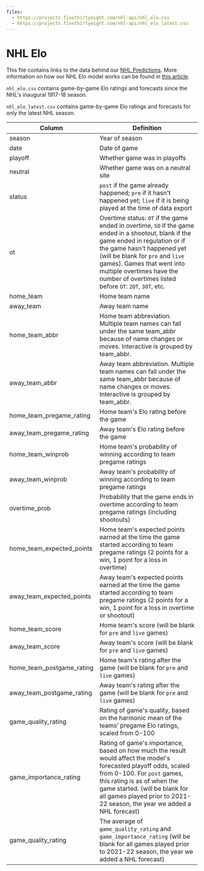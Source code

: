 ```yaml
---
files:
  - https://projects.fivethirtyeight.com/nhl-api/nhl_elo.csv
  - https://projects.fivethirtyeight.com/nhl-api/nhl_elo_latest.csv
---
```

# NHL Elo

This file contains links to the data behind our [NHL Predictions](https://projects.fivethirtyeight.com/2022-nhl-predictions/). More information on how our NHL Elo model works can be found in [this article](https://fivethirtyeight.com/methodology/how-our-nhl-predictions-work/).

`nhl_elo.csv` contains game-by-game Elo ratings and forecasts since the NHL's inaugural 1917-18 season.

`nhl_elo_latest.csv` contains game-by-game Elo ratings and forecasts for only the latest NHL season.


Column | Definition
-----| ---------
season | Year of season
date | Date of game
playoff | Whether game was in playoffs
neutral | Whether game was on a neutral site
status | `post` if the game already happened; `pre` if it hasn't happened yet; `live` if it is being played at the time of data export
ot | Overtime status: `OT` if the game ended in overtime, `SO` if the game ended in a shootout, blank if the game ended in regulation or if the game hasn't happened yet (will be blank for `pre` and `live` games). Games that went into multiple overtimes have the number of overtimes listed before `OT`: `2OT`, `3OT`, etc.
home_team | Home team name
away_team | Away team name
home_team_abbr | Home team abbreviation. Multiple team names can fall under the same team_abbr because of name changes or moves. Interactive is grouped by team_abbr.
away_team_abbr | Away team abbreviation. Multiple team names can fall under the same team_abbr because of name changes or moves. Interactive is grouped by team_abbr.
home_team_pregame_rating | Home team's Elo rating before the game
away_team_pregame_rating | Away team's Elo rating before the game
home_team_winprob | Home team's probability of winning according to team pregame ratings
away_team_winprob | Away team's probability of winning according to team pregame ratings
overtime_prob | Probability that the game ends in overtime according to team pregame ratings (including shootouts)
home_team_expected_points | Home team's expected points earned at the time the game started according to team pregame ratings (2 points for a win, 1 point for a loss in overtime)
away_team_expected_points | Away team's expected points earned at the time the game started according to team pregame ratings (2 points for a win, 1 point for a loss in overtime or shootout)
home_team_score | Home team's score (will be blank for `pre` and `live` games)
away_team_score | Away team's score (will be blank for `pre` and `live` games)
home_team_postgame_rating | Home team's rating after the game (will be blank for `pre` and `live` games)
away_team_postgame_rating | Away team's rating after the game (will be blank for `pre` and `live` games)
game_quality_rating | Rating of game's quality, based on the harmonic mean of the teams’ pregame Elo ratings, scaled from 0-100
game_importance_rating | Rating of game's importance, based on how much the result would affect the model's forecasted playoff odds, scaled from 0-100. For `post` games, this rating is as of when the game started. (will be blank for all games played prior to 2021-22 season, the year we added a NHL forecast)
game_quality_rating | The average of `game_quality_rating` and `game_importance_rating` (will be blank for all games played prior to 2021-22 season, the year we added a NHL forecast)
